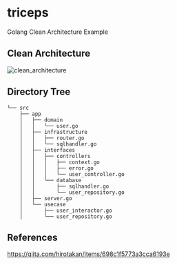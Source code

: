 # triceps
Golang Clean Architecture Example


## Clean Architecture

![clean_architecture](https://camo.qiitausercontent.com/c09feaf712816dcddd01310055d24efe3e548b77/68747470733a2f2f71696974612d696d6167652d73746f72652e73332e616d617a6f6e6177732e636f6d2f302f34343134322f61373634336335332d386363302d623037392d303734352d6132306630366632333337322e6a706567)


## Directory Tree

```
└── src
    ├── app
    │   ├── domain
    │   │   └── user.go
    │   ├── infrastructure
    │   │   ├── router.go
    │   │   └── sqlhandler.go
    │   ├── interfaces
    │   │   ├── controllers
    │   │   │   ├── context.go
    │   │   │   ├── error.go
    │   │   │   └── user_controller.go
    │   │   └── database
    │   │       ├── sqlhandler.go
    │   │       └── user_repository.go
    │   ├── server.go
    │   └── usecase
    │       ├── user_interactor.go
    │       └── user_repository.go
```

## References

https://qiita.com/hirotakan/items/698c1f5773a3cca6193e
